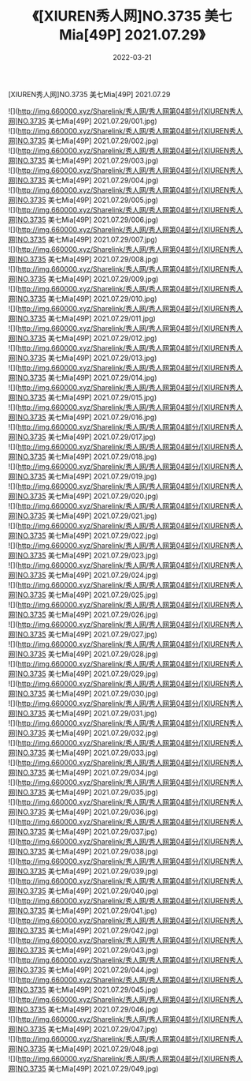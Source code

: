 ﻿---
layout: post
title:  《[XIUREN秀人网]NO.3735 美七Mia[49P] 2021.07.29》
date:   2022-03-21
img: http://img.660000.xyz/Sharelink/秀人网/秀人网第04部分/[XIUREN秀人网]NO.3735 美七Mia[49P] 2021.07.29/000.jpg
categories: [美女, 清纯, 唯美]
---

[XIUREN秀人网]NO.3735 美七Mia[49P] 2021.07.29

 ![](http://img.660000.xyz/Sharelink/秀人网/秀人网第04部分/[XIUREN秀人网]NO.3735 美七Mia[49P] 2021.07.29/001.jpg) <br>![](http://img.660000.xyz/Sharelink/秀人网/秀人网第04部分/[XIUREN秀人网]NO.3735 美七Mia[49P] 2021.07.29/002.jpg) <br>![](http://img.660000.xyz/Sharelink/秀人网/秀人网第04部分/[XIUREN秀人网]NO.3735 美七Mia[49P] 2021.07.29/003.jpg) <br>![](http://img.660000.xyz/Sharelink/秀人网/秀人网第04部分/[XIUREN秀人网]NO.3735 美七Mia[49P] 2021.07.29/004.jpg) <br>![](http://img.660000.xyz/Sharelink/秀人网/秀人网第04部分/[XIUREN秀人网]NO.3735 美七Mia[49P] 2021.07.29/005.jpg) <br>![](http://img.660000.xyz/Sharelink/秀人网/秀人网第04部分/[XIUREN秀人网]NO.3735 美七Mia[49P] 2021.07.29/006.jpg) <br>![](http://img.660000.xyz/Sharelink/秀人网/秀人网第04部分/[XIUREN秀人网]NO.3735 美七Mia[49P] 2021.07.29/007.jpg) <br>![](http://img.660000.xyz/Sharelink/秀人网/秀人网第04部分/[XIUREN秀人网]NO.3735 美七Mia[49P] 2021.07.29/008.jpg) <br>![](http://img.660000.xyz/Sharelink/秀人网/秀人网第04部分/[XIUREN秀人网]NO.3735 美七Mia[49P] 2021.07.29/009.jpg) <br>![](http://img.660000.xyz/Sharelink/秀人网/秀人网第04部分/[XIUREN秀人网]NO.3735 美七Mia[49P] 2021.07.29/010.jpg) <br>![](http://img.660000.xyz/Sharelink/秀人网/秀人网第04部分/[XIUREN秀人网]NO.3735 美七Mia[49P] 2021.07.29/011.jpg) <br>![](http://img.660000.xyz/Sharelink/秀人网/秀人网第04部分/[XIUREN秀人网]NO.3735 美七Mia[49P] 2021.07.29/012.jpg) <br>![](http://img.660000.xyz/Sharelink/秀人网/秀人网第04部分/[XIUREN秀人网]NO.3735 美七Mia[49P] 2021.07.29/013.jpg) <br>![](http://img.660000.xyz/Sharelink/秀人网/秀人网第04部分/[XIUREN秀人网]NO.3735 美七Mia[49P] 2021.07.29/014.jpg) <br>![](http://img.660000.xyz/Sharelink/秀人网/秀人网第04部分/[XIUREN秀人网]NO.3735 美七Mia[49P] 2021.07.29/015.jpg) <br>![](http://img.660000.xyz/Sharelink/秀人网/秀人网第04部分/[XIUREN秀人网]NO.3735 美七Mia[49P] 2021.07.29/016.jpg) <br>![](http://img.660000.xyz/Sharelink/秀人网/秀人网第04部分/[XIUREN秀人网]NO.3735 美七Mia[49P] 2021.07.29/017.jpg) <br>![](http://img.660000.xyz/Sharelink/秀人网/秀人网第04部分/[XIUREN秀人网]NO.3735 美七Mia[49P] 2021.07.29/018.jpg) <br>![](http://img.660000.xyz/Sharelink/秀人网/秀人网第04部分/[XIUREN秀人网]NO.3735 美七Mia[49P] 2021.07.29/019.jpg) <br>![](http://img.660000.xyz/Sharelink/秀人网/秀人网第04部分/[XIUREN秀人网]NO.3735 美七Mia[49P] 2021.07.29/020.jpg) <br>![](http://img.660000.xyz/Sharelink/秀人网/秀人网第04部分/[XIUREN秀人网]NO.3735 美七Mia[49P] 2021.07.29/021.jpg) <br>![](http://img.660000.xyz/Sharelink/秀人网/秀人网第04部分/[XIUREN秀人网]NO.3735 美七Mia[49P] 2021.07.29/022.jpg) <br>![](http://img.660000.xyz/Sharelink/秀人网/秀人网第04部分/[XIUREN秀人网]NO.3735 美七Mia[49P] 2021.07.29/023.jpg) <br>![](http://img.660000.xyz/Sharelink/秀人网/秀人网第04部分/[XIUREN秀人网]NO.3735 美七Mia[49P] 2021.07.29/024.jpg) <br>![](http://img.660000.xyz/Sharelink/秀人网/秀人网第04部分/[XIUREN秀人网]NO.3735 美七Mia[49P] 2021.07.29/025.jpg) <br>![](http://img.660000.xyz/Sharelink/秀人网/秀人网第04部分/[XIUREN秀人网]NO.3735 美七Mia[49P] 2021.07.29/026.jpg) <br>![](http://img.660000.xyz/Sharelink/秀人网/秀人网第04部分/[XIUREN秀人网]NO.3735 美七Mia[49P] 2021.07.29/027.jpg) <br>![](http://img.660000.xyz/Sharelink/秀人网/秀人网第04部分/[XIUREN秀人网]NO.3735 美七Mia[49P] 2021.07.29/028.jpg) <br>![](http://img.660000.xyz/Sharelink/秀人网/秀人网第04部分/[XIUREN秀人网]NO.3735 美七Mia[49P] 2021.07.29/029.jpg) <br>![](http://img.660000.xyz/Sharelink/秀人网/秀人网第04部分/[XIUREN秀人网]NO.3735 美七Mia[49P] 2021.07.29/030.jpg) <br>![](http://img.660000.xyz/Sharelink/秀人网/秀人网第04部分/[XIUREN秀人网]NO.3735 美七Mia[49P] 2021.07.29/031.jpg) <br>![](http://img.660000.xyz/Sharelink/秀人网/秀人网第04部分/[XIUREN秀人网]NO.3735 美七Mia[49P] 2021.07.29/032.jpg) <br>![](http://img.660000.xyz/Sharelink/秀人网/秀人网第04部分/[XIUREN秀人网]NO.3735 美七Mia[49P] 2021.07.29/033.jpg) <br>![](http://img.660000.xyz/Sharelink/秀人网/秀人网第04部分/[XIUREN秀人网]NO.3735 美七Mia[49P] 2021.07.29/034.jpg) <br>![](http://img.660000.xyz/Sharelink/秀人网/秀人网第04部分/[XIUREN秀人网]NO.3735 美七Mia[49P] 2021.07.29/035.jpg) <br>![](http://img.660000.xyz/Sharelink/秀人网/秀人网第04部分/[XIUREN秀人网]NO.3735 美七Mia[49P] 2021.07.29/036.jpg) <br>![](http://img.660000.xyz/Sharelink/秀人网/秀人网第04部分/[XIUREN秀人网]NO.3735 美七Mia[49P] 2021.07.29/037.jpg) <br>![](http://img.660000.xyz/Sharelink/秀人网/秀人网第04部分/[XIUREN秀人网]NO.3735 美七Mia[49P] 2021.07.29/038.jpg) <br>![](http://img.660000.xyz/Sharelink/秀人网/秀人网第04部分/[XIUREN秀人网]NO.3735 美七Mia[49P] 2021.07.29/039.jpg) <br>![](http://img.660000.xyz/Sharelink/秀人网/秀人网第04部分/[XIUREN秀人网]NO.3735 美七Mia[49P] 2021.07.29/040.jpg) <br>![](http://img.660000.xyz/Sharelink/秀人网/秀人网第04部分/[XIUREN秀人网]NO.3735 美七Mia[49P] 2021.07.29/041.jpg) <br>![](http://img.660000.xyz/Sharelink/秀人网/秀人网第04部分/[XIUREN秀人网]NO.3735 美七Mia[49P] 2021.07.29/042.jpg) <br>![](http://img.660000.xyz/Sharelink/秀人网/秀人网第04部分/[XIUREN秀人网]NO.3735 美七Mia[49P] 2021.07.29/043.jpg) <br>![](http://img.660000.xyz/Sharelink/秀人网/秀人网第04部分/[XIUREN秀人网]NO.3735 美七Mia[49P] 2021.07.29/044.jpg) <br>![](http://img.660000.xyz/Sharelink/秀人网/秀人网第04部分/[XIUREN秀人网]NO.3735 美七Mia[49P] 2021.07.29/045.jpg) <br>![](http://img.660000.xyz/Sharelink/秀人网/秀人网第04部分/[XIUREN秀人网]NO.3735 美七Mia[49P] 2021.07.29/046.jpg) <br>![](http://img.660000.xyz/Sharelink/秀人网/秀人网第04部分/[XIUREN秀人网]NO.3735 美七Mia[49P] 2021.07.29/047.jpg) <br>![](http://img.660000.xyz/Sharelink/秀人网/秀人网第04部分/[XIUREN秀人网]NO.3735 美七Mia[49P] 2021.07.29/048.jpg) <br>![](http://img.660000.xyz/Sharelink/秀人网/秀人网第04部分/[XIUREN秀人网]NO.3735 美七Mia[49P] 2021.07.29/049.jpg) <br>